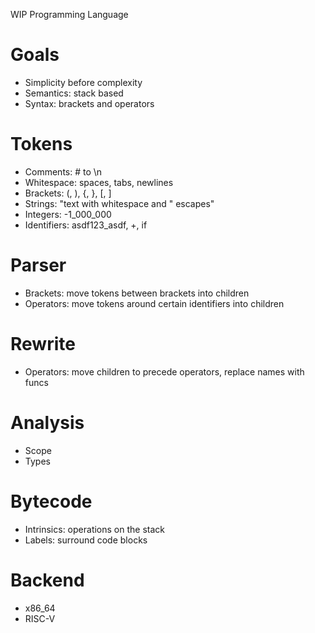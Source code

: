 WIP Programming Language

# Goals
- Simplicity before complexity
- Semantics: stack based
- Syntax: brackets and operators

# Tokens
- Comments: # to \n
- Whitespace: spaces, tabs, newlines
- Brackets: (, ), {, }, \[, \]
- Strings: "text with whitespace and \" escapes"
- Integers: -1_000_000
- Identifiers: asdf123_asdf, +, if

# Parser
- Brackets: move tokens between brackets into children
- Operators: move tokens around certain identifiers into children

# Rewrite
- Operators: move children to precede operators, replace names with funcs

# Analysis
- Scope
- Types

# Bytecode
- Intrinsics: operations on the stack
- Labels: surround code blocks

# Backend
- x86_64
- RISC-V
